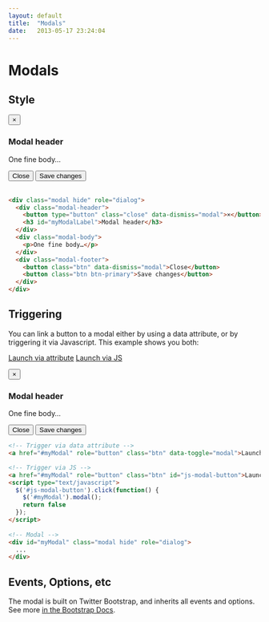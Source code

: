 ```yaml
---
layout: default
title:  "Modals"
date:   2013-05-17 23:24:04
---
```


<style type="text/css">
.show-modal {
  position: static;
  width: 560px;
  margin-left: 0px;
}
</style>

Modals
======

Style
-----

<div class="modal show-modal" role="dialog">
  <div class="modal-header">
    <button type="button" class="close" data-dismiss="modal">×</button>
    <h3 id="myModalLabel">Modal header</h3>
  </div>
  <div class="modal-body">
    <p>One fine body…</p>
  </div>
  <div class="modal-footer">
    <button class="btn" data-dismiss="modal">Close</button>
    <button class="btn btn-primary">Save changes</button>
  </div>
</div><br />

~~~html
<div class="modal hide" role="dialog">
  <div class="modal-header">
    <button type="button" class="close" data-dismiss="modal">×</button>
    <h3 id="myModalLabel">Modal header</h3>
  </div>
  <div class="modal-body">
    <p>One fine body…</p>
  </div>
  <div class="modal-footer">
    <button class="btn" data-dismiss="modal">Close</button>
    <button class="btn btn-primary">Save changes</button>
  </div>
</div>
~~~

Triggering
----------

You can link a button to a modal either by using a data attribute, or by triggering it via Javascript. This example shows you both:

<a href="#myModal" role="button" class="btn" data-toggle="modal">Launch via attribute</a>
<a href="#myModal" role="button" class="btn" id="js-modal-button">Launch via JS</a>
<script type="text/javascript">
  $('#js-modal-button').click(function() {
    $('#myModal').modal();
    return false
  });
</script>
 
<div id="myModal" class="modal hide" role="dialog">
  <div class="modal-header">
    <button type="button" class="close" data-dismiss="modal">×</button>
    <h3 id="myModalLabel">Modal header</h3>
  </div>
  <div class="modal-body">
    <p>One fine body…</p>
  </div>
  <div class="modal-footer">
    <button class="btn" data-dismiss="modal">Close</button>
    <button class="btn btn-primary">Save changes</button>
  </div>
</div>

~~~html
<!-- Trigger via data attribute -->
<a href="#myModal" role="button" class="btn" data-toggle="modal">Launch via attribute</a>

<!-- Trigger via JS -->
<a href="#myModal" role="button" class="btn" id="js-modal-button">Launch via JS</a>
<script type="text/javascript">
  $('#js-modal-button').click(function() {
    $('#myModal').modal();
    return false
  });
</script>
 
<!-- Modal -->
<div id="myModal" class="modal hide" role="dialog">
  ...
</div>
~~~

Events, Options, etc
--------------------

The modal is built on Twitter Bootstrap, and inherits all events and options. See more [in the Bootstrap Docs](http://twitter.github.io/bootstrap/javascript.html#modals).